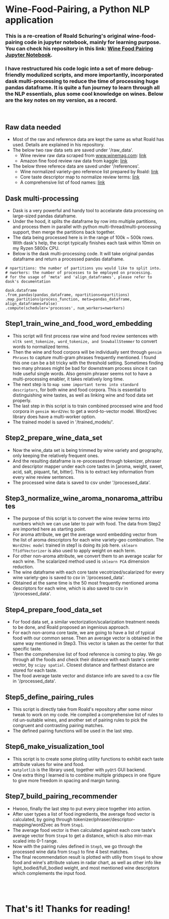 # Wine-Food-Pairing, a Python NLP application
### This is a re-creation of Roald Schuring's original wine-food-pairing code in jupyter notebook, mainly for learning purpose. You can check his repository in this link: [Wine Food Pairing Jupyter Notebook](https://github.com/RoaldSchuring/wine_food_pairing).
### I have restructured his code logic into a set of more debug-friendly modulized scripts, and more importantly, incorporated dask multi-processing to reduce the time of processing huge pandas dataframe. It is quite a fun journey to learn through all the NLP essentials, plus some cool knowledge on wines. Below are the key notes on my version, as a record.
<br/>

## Raw data needed
- Most of the raw and reference data are kept the same as what Roald has used. Details are explained in his repository.
- The below two raw data sets are saved under '/raw_data'.
  - Wine review raw data scraped from www.winemag.com: [link](https://www.kaggle.com/roaldschuring/wine-reviews)
  - Amazon fine food review raw data from kaggle: [link](https://www.kaggle.com/snap/amazon-fine-food-reviews)
- The below three referece data are saved under '/references'.
  - Wine normalized variety-geo reference list prepared by Roald: [link](https://github.com/RoaldSchuring/wine_food_pairing/blob/master/varieties_all_geos_normalized.csv)
  - Core taste descriptor map to normalize review terms: [link](https://github.com/RoaldSchuring/wine_food_pairing/blob/master/descriptor_mapping_tastes.csv)
  - A comprehensive list of food names: [link](https://github.com/RoaldSchuring/wine_food_pairing/blob/master/list_of_foods.csv)

## Dask multi-processing
- Dask is a very powerful and handy tool to accelarate data processing on large-sized pandas dataframe.
- Under the hood, it splits the dataframe by row into multiple partitions, and process them in parallel with python multi-thread/multi-processing support, then merge the partitions back together.
- The data being processed here is in the range of 100k ~ 500k rows. With dask's help, the script typically finishes each task within 10min on my Ryzen 5800x CPU.
- Below is the dask multi-processing code. It will take original pandas dataframe and return a processed pandas dataframe. 
```
# npartitions: the number of partitions you would like to split into.
# nworkers: the number of processes to be employed on processing.
# for the usage of 'meta' and 'align_dataframes', please refer to dask's documentation

dask.dataframe
.from_pandas(pandas_dataframe, npartitions=npartitions)
.map_partitions(process_function, meta=pandas_dataframe, align_dataframes=False)
.compute(scheduler='processes', num_workers=nworkers)
```


## Step1_train_wine_and_food_word_embedding
- This script will first process raw wine and food review sentences with `nltk sent_tokenize, word_tokenize, and SnowballStemmer` to convert words to normalized terms.
- Then the wine and food corpora will be individually sent through `gensim Phrases` to capture multi-gram phrases frequently mentioned. I found this one can be a bit tricky with the threshold setting. Sometimes finding two many phrases might be bad for downstream process since it can hide useful single words. Also gensim phraser seems not to have a multi-processing enabler, it takes relatively long time.
- The next step is to `map some important terms into standard descriptors`, for both wine and food corpora. This is essential to distinguishing wine tastes, as well as linking wine and food data set properly.
- The last step in this script is to train combined processed wine and food corpora in `gensim Word2Vec` to get a word-to-vector model. Word2vec library does have a multi-worker option.
- The trained model is saved in '/trained_models/'.

## Step2_prepare_wine_data_set
- Now the wine_data set is being trimmed by wine variety and geography, only keeping the relatively frequent ones.
- And the resulting dataframe is re-processed through tokenizer, phraser and descriptor mapper under each core tastes in [aroma, weight, sweet, acid, salt, piquant, fat, bitter]. This is to extract key information from every wine review sentences.
- The processed wine data is saved to csv under '/processed_data'.

## Step3_normalize_wine_aroma_nonaroma_attributes
- The purpose of this script is to convert the wine review terms into numbers which we can use later to pair with food. The data from Step2 are imported here as starting point.
- For aroma attribute, we get the average word embedding vector from the list of aroma descriptors for each wine variety-geo combination. The `Word2Vec model` trained in step1 is doing its job here. `sklearn TfidfVectorizer` is also used to apply weight on each term.
- For other non-aroma attribute, we convert them to an average scalar for each wine. The scalarized method used is `sklearn PCA` dimension reduction.
- The wine dataframe with each core taste vecotrized/scalarized for every wine variety-geo is saved to csv in '/processed_data'.
- Obtained at the same time is the 50 most frequently mentioned aroma descriptors for each wine, which is also saved to csv in '/processed_data'.

## Step4_prepare_food_data_set
- For food data set, a similar vectorization/scalarization treatment needs to be done, and Roald proposed an ingenious approach.
- For each non-aroma core taste, we are going to have a list of typical food with our common sense. Then an average vector is obtained in the same way mentioned in Step3. This vector is taken as the center for that specific taste.
- Then the comprehensive list of food reference is coming to play. We go through all the foods and check their distance with each taste's center vector, by `scipy spatial`. Closest distance and farthest distance are stored for each taste.
- The food average taste vector and distance info are saved to a csv file in '/processed_data'.

## Step5_define_pairing_rules
- This script is directly take from Roald's repository after some minor tweak to work on my code. He compiled a comprehensive list of rules to rid un-suitable wines, and another set of pairing rules to pick the congruent and contrasting pairing matches.
- The defined pairing functions will be used in the last step.

## Step6_make_visualization_tool
- This script is to create some ploting utility functions to exhibit each taste attribute values for wine and food.
- `matplotlib` is the library used, together with `pyQt5` GUI backend.
- One extra thing I learned is to combine multiple gridspecs in one figure to give more freedom in spacing and margin tuning.

## Step7_build_pairing_recommender
- Hwooo, finally the last step to put every piece together into action.
- After user types a list of food ingredients, the average food vector is calculated, by going through tokenizer/phraser/descriptor-mapping/word2vec as from `Step1`.
- The average food vector is then calculated against each core taste's average vector from `Step4` to get a distance, which is also min-max scaled into 0-1 range.
- Now with the pairing rules defined in `Step5`, we go through the processed wine data from `Step3` to fine 4 best matches.
- The final recommendation result is plotted with utiliy from `Step6` to show food and wine's attribute values in radar chart, as well as other info like light_bodied/full_bodied weight, and most mentioned wine descriptors which complements the input food.
<br/>
<br/>

# That's it! Thanks for reading!





